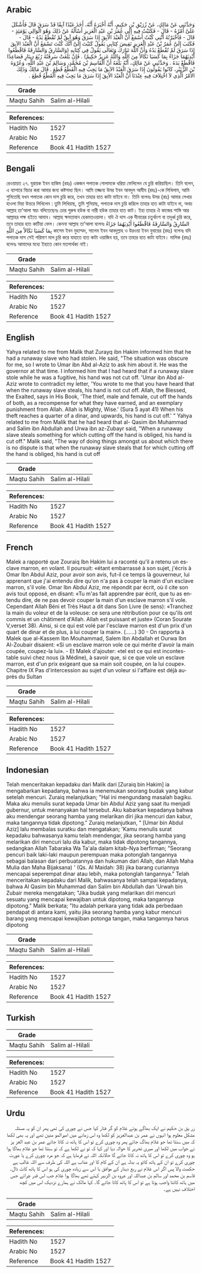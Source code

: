 ## Arabic


<div dir="rtl" lang="ar" style={{fontSize:'larger',backgroundColor:'#f8f9fa',padding:20}}>
وَحَدَّثَنِي عَنْ مَالِكٍ، عَنْ زُرَيْقِ بْنِ حَكِيمٍ، أَنَّهُ أَخْبَرَهُ أَنَّهُ، أَخَذَ عَبْدًا آبِقًا قَدْ سَرَقَ قَالَ فَأَشْكَلَ عَلَىَّ أَمْرُهُ - قَالَ - فَكَتَبْتُ فِيهِ إِلَى عُمَرَ بْنِ عَبْدِ الْعَزِيزِ أَسْأَلُهُ عَنْ ذَلِكَ وَهُوَ الْوَالِي يَوْمَئِذٍ - قَالَ - فَأَخْبَرْتُهُ أَنَّنِي كُنْتُ أَسْمَعُ أَنَّ الْعَبْدَ الآبِقَ إِذَا سَرَقَ وَهُوَ آبِقٌ لَمْ تُقْطَعْ يَدُهُ - قَالَ - فَكَتَبَ إِلَىَّ عُمَرُ بْنُ عَبْدِ الْعَزِيزِ نَقِيضَ كِتَابِي يَقُولُ كَتَبْتَ إِلَىَّ أَنَّكَ كُنْتَ تَسْمَعُ أَنَّ الْعَبْدَ الآبِقَ إِذَا سَرَقَ لَمْ تُقْطَعْ يَدُهُ وَأَنَّ اللَّهَ تَبَارَكَ وَتَعَالَى يَقُولُ فِي كِتَابِهِ ‏(‏وَالسَّارِقُ وَالسَّارِقَةُ فَاقْطَعُوا أَيْدِيَهُمَا جَزَاءً بِمَا كَسَبَا نَكَالاً مِنَ اللَّهِ وَاللَّهُ عَزِيزٌ حَكِيمٌ‏)‏ ‏.‏ فَإِنْ بَلَغَتْ سَرِقَتُهُ رُبُعَ دِينَارٍ فَصَاعِدًا فَاقْطَعْ يَدَهُ ‏.‏ وَحَدَّثَنِي عَنْ مَالِكٍ، أَنَّهُ بَلَغَهُ أَنَّ الْقَاسِمَ بْنَ مُحَمَّدٍ، وَسَالِمَ بْنَ عَبْدِ اللَّهِ، وَعُرْوَةَ بْنَ الزُّبَيْرِ، كَانُوا يَقُولُونَ إِذَا سَرَقَ الْعَبْدُ الآبِقُ مَا يَجِبُ فِيهِ الْقَطْعُ قُطِعَ ‏.‏ قَالَ مَالِكٌ وَذَلِكَ الأَمْرُ الَّذِي لاَ اخْتِلاَفَ فِيهِ عِنْدَنَا أَنَّ الْعَبْدَ الآبِقَ إِذَا سَرَقَ مَا يَجِبُ فِيهِ الْقَطْعُ قُطِعَ ‏.‏
</div>
<div style={{backgroundColor:'#f8f9fa',padding:20, marginBottom: 10}}><table> <thead> <tr> <th>Grade</th> <th></th> </tr> </thead> <tbody> <tr><td>Maqtu Sahih</td><td>Salim al-Hilali</td></tr></tbody></table><table> <thead> <tr> <th>References:</th> <th></th> </tr> </thead> <tbody><tr><td>Hadith No</td><td>1527</td></tr><tr><td>Arabic No</td><td>1527</td></tr><tr><td>Reference</td><td>Book 41 Hadith 1527</td></tr></tbody></table></div>

## Bengali


<div dir="ltr" lang="bn" style={{fontSize:'larger',backgroundColor:'#f8f9fa',padding:20}}>
রেওয়ায়ত ২৭. যুরায়ক ইবন হাকিম (রহঃ) একজন পলাতক গোলামকে ধরিয়া ফেলিলেন যে চুরি করিয়াছিল। তিনি বলেন, এ ব্যাপারে বিচার করা আমার জন্য কষ্টসাধ্য ছিল। আমি তজ্জন্য উমর ইবন আবদুল আযীয (রহঃ)-কে লিখিলাম, আমি শুনিতেছি যখন পলাতক কোন দাস চুরি করে, তখন তাহার হাত কাটা যাইবে না। তিনি বলেনঃ উমর (রাঃ) আমার লেখার হাওলা দিয়া উত্তরে লিখিলেন : তুমি লিখিয়াছ, তুমি শুনিয়াছ, পলাতক দাস চুরি করিলে তাহার হাত কাটা যাইবে না, অথচ আল্লাহ তা’আলা স্বয়ং বলিতেছেনঃ চোর পুরুষ হউক বা নারী হউক তাহার হাত কাট। ইহা তাহার ঐ কাজের শাস্তি আর আল্লাহর পক্ষ হইতে আযাব। আল্লাহ ক্ষমতাবান হেকমতওয়ালা। যদি ঐ দাস এক দীনারের চতুর্থাংশ বা তদূর্ধ্ব চুরি করে, তবে তাহার হাত কাটিয়া ফেল। কেননা আল্লাহ তা’আলা বলেনঃ السَّارِقُ وَالسَّارِقَةُ فَاقْطَعُوا أَيْدِيَهُمَا جَزَاءً بِمَا كَسَبَا نَكَالاً مِنَ اللَّهِ কাসেম ইবন মুহাম্মদ, সালেম ইবন আবদুল্লাহ ও উরওয়া ইবন যুবায়ের (রহঃ) বলেনঃ যদি পলাতক দাস সেই পরিমাণ মাল চুরি করে যাহাতে হাত কাটা ওয়াজিব হয়, তবে তাহার হাত কাটা যাইবে। মালিক (রহঃ) বলেনঃ আমাদের মধ্যে ইহাতে কোন মতপার্থক্য নাই।
</div>
<div style={{backgroundColor:'#f8f9fa',padding:20, marginBottom: 10}}><table> <thead> <tr> <th>Grade</th> <th></th> </tr> </thead> <tbody> <tr><td>Maqtu Sahih</td><td>Salim al-Hilali</td></tr></tbody></table><table> <thead> <tr> <th>References:</th> <th></th> </tr> </thead> <tbody><tr><td>Hadith No</td><td>1527</td></tr><tr><td>Arabic No</td><td>1527</td></tr><tr><td>Reference</td><td>Book 41 Hadith 1527</td></tr></tbody></table></div>

## English


<div dir="ltr" lang="en" style={{fontSize:'larger',backgroundColor:'#f8f9fa',padding:20}}>
Yahya related to me from Malik that Zurayq ibn Hakim informed him that he had a runaway slave who had stolen. He said, "The situation was obscure for me, so I wrote to Umar ibn Abd al-Aziz to ask him about it. He was the governor at that time. I informed him that I had heard that if a runaway slave stole while he was a fugitive, his hand was not cut off. 'Umar ibn Abd al-Aziz wrote to contradict my letter, 'You wrote to me that you have heard that when the runaway slave steals, his hand is not cut off. Allah, the Blessed, the Exalted, says in His Book, 'The thief, male and female, cut off the hands of both, as a recompense for what they have earned, and an exemplary punishment from Allah. Allah is Mighty, Wise.' (Sura 5 ayat 41) When his theft reaches a quarter of a dinar, and upwards, his hand is cut off.' " Yahya related to me from Malik that he had heard that al- Qasim ibn Muhammad and Salim ibn Abdullah and Urwa ibn az-Zubayr said, "When a runaway slave steals something for which cutting off the hand is obliged, his hand is cut off." Malik said, "The way of doing things amongst us about which there is no dispute is that when the runaway slave steals that for which cutting off the hand is obliged, his hand is cut off
</div>
<div style={{backgroundColor:'#f8f9fa',padding:20, marginBottom: 10}}><table> <thead> <tr> <th>Grade</th> <th></th> </tr> </thead> <tbody> <tr><td>Maqtu Sahih</td><td>Salim al-Hilali</td></tr></tbody></table><table> <thead> <tr> <th>References:</th> <th></th> </tr> </thead> <tbody><tr><td>Hadith No</td><td>1527</td></tr><tr><td>Arabic No</td><td>1527</td></tr><tr><td>Reference</td><td>Book 41 Hadith 1527</td></tr></tbody></table></div>

## French


<div dir="ltr" lang="fr" style={{fontSize:'larger',backgroundColor:'#f8f9fa',padding:20}}>
Malek a rapporté que Zouraiq Ibn Hakim lui a raconté qu'il a retenu un esclave marron, en volant. Il poursuit: «étant embarrassé à son sujet, j'écris à Omar Ibn Abdul Aziz, pour avoir son avis, fut-il ce temps là gouverneur, lui apprenant que j'ai entendu dire qu'on n'a pas à couper la main d'un esclave marron, s'il vole. Omar Ibn Abdul Aziz, me répondit par écrit, où il cite son avis tout opposé, en disant: «Tu m'as fait apprendre par écrit, que tu as entendu dire, de ne pas devoir couper la main d'un esclave marron s'il vole. Cependant Allah Béni et Très Haut a dit dans Son Livre (le sens): «Tranchez la main du voleur et de la voleuse: ce sera une rétribution pour ce qu'ils ont commis et un châtiment d'Allah. Allah est puissant et juste» (Coran Sourate V,verset 38). Ainsi, si ce qui est volé par l'esclave marron est d'un prix d'un quart de dinar et de plus, à lui couper la main». (......) 30 - On rapporta à Malek que al-Kassem Ibn Mouhammad, Salem Ibn Abdallah et Ourwa Ibn Al-Zoubair disaient: «Si un esclave marron vole ce qui mérite d'avoir la main coupée, coupez-la lui». - Et Malek d'ajouter: «tel est ce qui est incontestable suivi chez nous (à Médine), à savoir que, si ce que vole un esclave marron, est d'un prix exigeant que sa main soit coupée, on la lui coupe». Chapitre IX Pas d'intercession au sujet d'un voleur si l'affaire est déjà auprés du Sultan
</div>
<div style={{backgroundColor:'#f8f9fa',padding:20, marginBottom: 10}}><table> <thead> <tr> <th>Grade</th> <th></th> </tr> </thead> <tbody> <tr><td>Maqtu Sahih</td><td>Salim al-Hilali</td></tr></tbody></table><table> <thead> <tr> <th>References:</th> <th></th> </tr> </thead> <tbody><tr><td>Hadith No</td><td>1527</td></tr><tr><td>Arabic No</td><td>1527</td></tr><tr><td>Reference</td><td>Book 41 Hadith 1527</td></tr></tbody></table></div>

## Indonesian


<div dir="ltr" lang="id" style={{fontSize:'larger',backgroundColor:'#f8f9fa',padding:20}}>
Telah menceritakan kepadaku dari Malik dari [Zuraiq bin Hakim] ia mengabarkan kepadanya, bahwa ia menemukan seorang budak yang kabur setelah mencuri. Zuraiq melanjutkan; "Hal ini mengundang masalah bagiku. Maka aku menulis surat kepada Umar bin Abdul Aziz yang saat itu menjadi gubernur, untuk menanyakan hal tersebut. Aku kabarkan kepadanya bahwa aku mendengar seorang hamba yang melarikan diri jika mencuri dan kabur, maka tangannya tidak dipotong." Zuraiq melanjutkan, " [Umar bin Abdul Aziz] lalu membalas suratku dan mengatakan; 'Kamu menulis surat kepadaku bahwasanya kamu telah mendengar, jika seorang hamba yang melarikan diri mencuri lalu dia kabur, maka tidak dipotong tangannya, sedangkan Allah Tabaraka Wa Ta'ala dalam kitab-Nya berfirman; "Seorang pencuri baik laki-laki maupun perempuan maka potonglah tangannya sebagai balasan dari perbuatannya dan hukuman dari Allah, dan Allah Maha Mulia dan Maha Bijaksana) ' (Qs. Al Maidah: 38) jika barang curiannya mencapai seperempat dinar atau lebih, maka potonglah tangannya." Telah menceritakan kepadaku dari Malik, bahwasanya telah sampai kepadanya, bahwa Al Qasim bin Muhammad dan Salim bin Abdullah dan 'Urwah bin Zubair mereka mengatakan; "Jika budak yang melarikan diri mencuri sesuatu yang mencapai kewajiban untuk dipotong, maka tangannya dipotong." Malik berkata; "Itu adalah perkara yang tidak ada perbedaan pendapat di antara kami, yaitu jika seorang hamba yang kabur mencuri barang yang mencapai kewajiban potonga tangan, maka tangannya harus dipotong
</div>
<div style={{backgroundColor:'#f8f9fa',padding:20, marginBottom: 10}}><table> <thead> <tr> <th>Grade</th> <th></th> </tr> </thead> <tbody> <tr><td>Maqtu Sahih</td><td>Salim al-Hilali</td></tr></tbody></table><table> <thead> <tr> <th>References:</th> <th></th> </tr> </thead> <tbody><tr><td>Hadith No</td><td>1527</td></tr><tr><td>Arabic No</td><td>1527</td></tr><tr><td>Reference</td><td>Book 41 Hadith 1527</td></tr></tbody></table></div>

## Turkish


<div dir="ltr" lang="tr" style={{fontSize:'larger',backgroundColor:'#f8f9fa',padding:20}}>

</div>
<div style={{backgroundColor:'#f8f9fa',padding:20, marginBottom: 10}}><table> <thead> <tr> <th>Grade</th> <th></th> </tr> </thead> <tbody> <tr><td>Maqtu Sahih</td><td>Salim al-Hilali</td></tr></tbody></table><table> <thead> <tr> <th>References:</th> <th></th> </tr> </thead> <tbody><tr><td>Hadith No</td><td>1527</td></tr><tr><td>Arabic No</td><td>1527</td></tr><tr><td>Reference</td><td>Book 41 Hadith 1527</td></tr></tbody></table></div>

## Urdu


<div dir="rtl" lang="ur" style={{fontSize:'larger',backgroundColor:'#f8f9fa',padding:20}}>
زر یق بن حکیم نے ایک بھاگے ہوئے غلام کو گر فتار کیا جس نے چوری کی تھی پھر ان کو یہ مسئلہ مشکل معلوم ہوا انہوں نے عمر بن عبدالعزیز کو لکھا وہ اس زمانے میں امیرالمو منین تھے اور یہ بھی لکھا کہ میں سنتا تھا جو غلام بھاگ جائے پھر وہ چوری کرے تو اس کا ہاتھ نہ کاٹا جائے عمر بن عبد العز یز نے جواب میں لکھا اور میری تحریر کا حوالہ دیا اور کہا کہ تو نے لکھا ہے کہ تو سنتا تھا جو غلام بھاگا ہوا ہو وہ چوری کرے تو اس کا ہاتھ نہ کاٹا جائے گا حالانکہ اللہ نے فرمایا ہے کہ جو مرد چوری کرے یا عورت چوری کرے تو ان کے ہاتھ کاٹو یہ بدلہ ہے ان کے کام کا اور عذاب ہے اللہ کی طرف سے اللہ غالب ہے حکمت والا پس اگر اس غلام نے ربع دینار کے موافق یا اس سے زیادہ چوری کی ہو اس کا ہاتھ کاٹ ڈال۔ قاسم بن محمد اور سالم بن عبداللہ اور عروہ بن الزبیر کہتے تھے بھاگا ہوا غلام جب اس قدر چرائے جس میں ہاتھ کاٹنا واجب ہوتا ہے تو اس کا ہاتھ کاٹا جائے گا۔ کہا مالک نے ہمارے نزدیک اس میں کچھ اختلاف نہیں ہے۔
</div>
<div style={{backgroundColor:'#f8f9fa',padding:20, marginBottom: 10}}><table> <thead> <tr> <th>Grade</th> <th></th> </tr> </thead> <tbody> <tr><td>Maqtu Sahih</td><td>Salim al-Hilali</td></tr></tbody></table><table> <thead> <tr> <th>References:</th> <th></th> </tr> </thead> <tbody><tr><td>Hadith No</td><td>1527</td></tr><tr><td>Arabic No</td><td>1527</td></tr><tr><td>Reference</td><td>Book 41 Hadith 1527</td></tr></tbody></table></div>